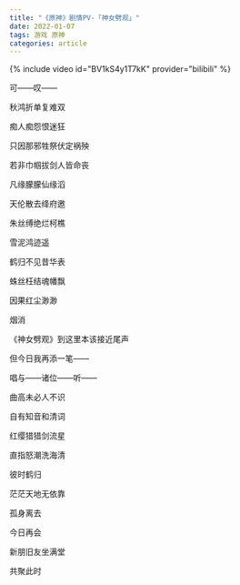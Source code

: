 ```yaml
---
title: "《原神》剧情PV-「神女劈观」"
date: 2022-01-07
tags: 游戏 原神
categories: article
---
```

{% include video id="BV1kS4y1T7kK" provider="bilibili" %}

可——叹——

秋鸿折单复难双

痴人痴怨恨迷狂

只因那邪牲祭伏定祸殃

若非巾帼拔剑人皆命丧

凡缘朦朦仙缘滔

天伦散去绛府邀

朱丝缚绝烂柯樵

雪泥鸿迹遥

鹤归不见昔华表

蛛丝枉结魂幡飘

因果红尘渺渺

烟消

《神女劈观》到这里本该接近尾声

但今日我再添一笔——

唱与——诸位——听——

曲高未必人不识

自有知音和清词

红缨猎猎剑流星

直指怒潮洗海清

彼时鹤归

茫茫天地无依靠

孤身离去

今日再会

新朋旧友坐满堂

共聚此时
